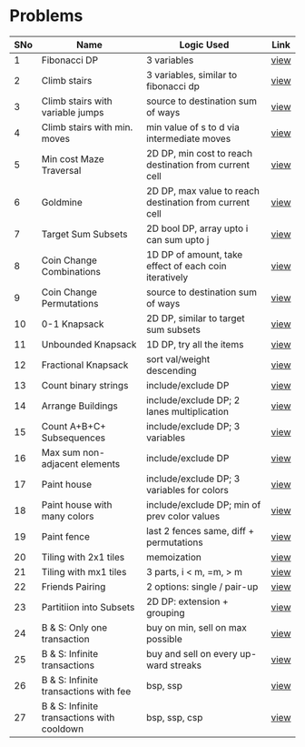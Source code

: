 # Problems

SNo | Name | Logic Used | Link |
----|------|------------|------|
1 | Fibonacci DP | 3 variables | [view](fibonacci_dp.cpp)
2 | Climb stairs | 3 variables, similar to fibonacci dp | [view](climb_stairs.cpp) 
3 | Climb stairs with variable jumps | source to destination sum of ways | [view](climb_stairs_variable_jumps.cpp) 
4 | Climb stairs with min. moves | min value of s to d via intermediate moves | [view](climb_stairs_min_moves.cpp)
5 | Min cost Maze Traversal | 2D DP, min cost to reach destination from current cell | [view](min_cost_maze_traversal.cpp)
6 | Goldmine | 2D DP, max value to reach destination from current cell | [view](goldmine.cpp) 
7 | Target Sum Subsets | 2D bool DP, array upto i can sum upto j | [view](target_sum_subsets.cpp)
8 | Coin Change Combinations | 1D DP of amount, take effect of each coin iteratively | [view](coin_change_combinations.cpp)
9 | Coin Change Permutations | source to destination sum of ways | [view](coin_change_permutations.cpp)
10 | 0-1 Knapsack | 2D DP, similar to target sum subsets | [view](zeroOne_knapsack.cpp)
11 | Unbounded Knapsack | 1D DP, try all the items | [view](unbounded_knapsack.cpp)
12 | Fractional Knapsack | sort val/weight descending | [view](fractional_knapsack.cpp)
13 | Count binary strings | include/exclude DP | [view](count_binary_strings.cpp)
14 | Arrange Buildings | include/exclude DP; 2 lanes multiplication | [view](arrange_buildings.cpp)
15 | Count A+B+C+ Subsequences | include/exclude DP; 3 variables | [view](count_abc_subsequences.cpp)
16 | Max sum non-adjacent elements | include/exclude DP | [view](max_sum_non_adjacent.cpp)
17 | Paint house | include/exclude DP; 3 variables for colors | [view](paint_house.cpp)
18 | Paint house with many colors | include/exclude DP; min of prev color values | [view](paint_house_many_colors.cpp)
19 | Paint fence | last 2 fences same, diff + permutations | [view](paint_fence.cpp)
20 | Tiling with 2x1 tiles | memoization | [view](tiling_2x1.cpp)
21 | Tiling with mx1 tiles | 3 parts, i < m, =m, > m | [view](tiling_mx1.cpp)
22 | Friends Pairing | 2 options: single / pair-up | [view](friend_pairing)
23 | Partitiion into Subsets | 2D DP: extension + grouping | [view](partition_into_subsets.cpp)
24 | B & S: Only one transaction | buy on min, sell on max possible | [view](buy_sell_stock_one_transaction.cpp)
25 | B & S: Infinite transactions | buy and sell on every up-ward streaks | [view](buy_sell_stock_inf_transactions.cpp)
26 | B & S: Infinite transactions with fee | bsp, ssp | [view](buy_sell_stock_transaction_fee.cpp)
27 | B & S: Infinite transactions with cooldown | bsp, ssp, csp | [view](buy_sell_stock_cooldown.cpp)